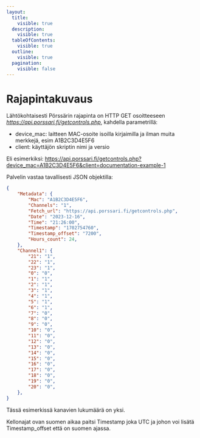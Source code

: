 ```yaml
---
layout:
  title:
    visible: true
  description:
    visible: true
  tableOfContents:
    visible: true
  outline:
    visible: true
  pagination:
    visible: false
---
```


# Rajapintakuvaus

Lähtökohtaisesti Pörssärin rajapinta on HTTP GET osoitteeseen *https://api.porssari.fi/getcontrols.php*, kahdella parametrillä:

* device_mac: laitteen MAC-osoite isoilla kirjaimilla ja ilman muita merkkejä, esim A1B2C3D4E5F6
* client: käyttäjön skriptin nimi ja versio

Eli esimerkiksi: https://api.porssari.fi/getcontrols.php?device_mac=A1B2C3D4E5F6&client=documentation-example-1

Palvelin vastaa tavallisesti JSON objektilla:

```json
{
    "Metadata": {
        "Mac": "A1B2C3D4E5F6",
        "Channels": "1",
        "Fetch_url": "https://api.porssari.fi/getcontrols.php",
        "Date": "2023-12-16",
        "Time": "21:26:00",
        "Timestamp": "1702754760",
        "Timestamp_offset": "7200",
        "Hours_count": 24,
    },
    "Channel1": {
        "21": "1",
        "22": "1",
        "23": "1",
        "0": "0",
        "1": "1",
        "2": "1",
        "3": "1",
        "4": "1",
        "5": "1",
        "6": "1",
        "7": "0",
        "8": "0",
        "9": "0",
        "10": "0",
        "11": "0",
        "12": "0",
        "13": "0",
        "14": "0",
        "15": "0",
        "16": "0",
        "17": "0",
        "18": "0",
        "19": "0",
        "20": "0",
    },
}
```

Tässä esimerkissä kanavien lukumäärä on yksi.

Kellonajat ovan suomen aikaa paitsi Timestamp joka UTC ja johon voi lisätä Timestamp_offset että on suomen ajassa.
